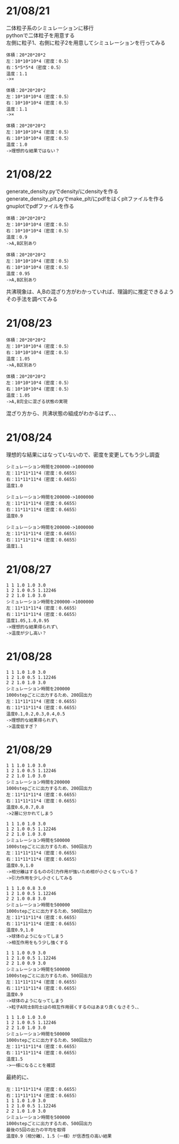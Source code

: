 # 21/08/21
二体粒子系のシミュレーションに移行\
pythonで二体粒子を用意する\
左側に粒子1、右側に粒子2を用意してシミュレーションを行ってみる

```
体積：20*20*20*2
左：10*10*10*4（密度：0.5）
右：5*5*5*4（密度：0.5）
温度：1.1
->×
```

```
体積：20*20*20*2
左：10*10*10*4（密度：0.5）
右：10*10*10*4（密度：0.5）
温度：1.1
->×
```

```
体積：20*20*20*2
左：10*10*10*4（密度：0.5）
右：10*10*10*4（密度：0.5）
温度：1.0
->理想的な結果ではない？
```

# 21/08/22

generate_density.pyでdensity/にdensityを作る\
generate_density_plt.pyでmake_plt/にpdfをはくpltファイルを作る\
gnuplotでpdfファイルを作る

```
体積：20*20*20*2
左：10*10*10*4（密度：0.5）
右：10*10*10*4（密度：0.5）
温度：0.9
->A,B区別あり
```

```
体積：20*20*20*2
左：10*10*10*4（密度：0.5）
右：10*10*10*4（密度：0.5）
温度：0.95
->A,B区別あり
```

共沸現象は、A,Bの混ざり方がわかっていれば、理論的に推定できるよう\
その手法を調べてみる

# 21/08/23
```
体積：20*20*20*2
左：10*10*10*4（密度：0.5）
右：10*10*10*4（密度：0.5）
温度：1.05
->A,B区別あり
```

```
体積：20*20*20*2
左：10*10*10*4（密度：0.5）
右：10*10*10*4（密度：0.5）
温度：1.05
->A,B完全に混ざる状態の実現
```

混ざり方から、共沸状態の組成がわかるはず、、、

# 21/08/24
理想的な結果にはなっていないので、密度を変更してもう少し調査

```
シミュレーション時間を200000->1000000
左：11*11*11*4（密度：0.6655）
右：11*11*11*4（密度：0.6655）
温度1.0
```

```
シミュレーション時間を200000->1000000
左：11*11*11*4（密度：0.6655）
右：11*11*11*4（密度：0.6655）
温度0.9
```

```
シミュレーション時間を200000->1000000
左：11*11*11*4（密度：0.6655）
右：11*11*11*4（密度：0.6655）
温度1.1
```

# 21/08/27
```粒子AB間のカットオフ距離変更
1 1 1.0 1.0 3.0
1 2 1.0 0.5 1.12246
2 2 1.0 1.0 3.0
シミュレーション時間を200000->1000000
左：11*11*11*4（密度：0.6655）
右：11*11*11*4（密度：0.6655）
温度1.05,1.0,0.95
->理想的な結果得られず\
->温度が少し高い？
```

# 21/08/28
```
1 1 1.0 1.0 3.0
1 2 1.0 0.5 1.12246
2 2 1.0 1.0 3.0
シミュレーション時間を200000
1000stepごとに出力するため、200回出力
左：11*11*11*4（密度：0.6655）
右：11*11*11*4（密度：0.6655）
温度0.1,0.2,0.3,0.4,0.5
->理想的な結果得られず\
->温度低すぎ？
```

# 21/08/29
```
1 1 1.0 1.0 3.0
1 2 1.0 0.5 1.12246
2 2 1.0 1.0 3.0
シミュレーション時間を200000
1000stepごとに出力するため、200回出力
左：11*11*11*4（密度：0.6655）
右：11*11*11*4（密度：0.6655）
温度0.6,0.7,0.8
->2層に分かれてしまう
```

```中々良い結果に
1 1 1.0 1.0 3.0
1 2 1.0 0.5 1.12246
2 2 1.0 1.0 3.0
シミュレーション時間を500000
1000stepごとに出力するため、500回出力
左：11*11*11*4（密度：0.6655）
右：11*11*11*4（密度：0.6655）
温度0.9,1.0
->相分離はするものの引力作用が強いため相が小さくなっている？
->引力作用を少し小さくしてみる
```

```
1 1 1.0 0.8 3.0
1 2 1.0 0.5 1.12246
2 2 1.0 0.8 3.0
シミュレーション時間を500000
1000stepごとに出力するため、500回出力
左：11*11*11*4（密度：0.6655）
右：11*11*11*4（密度：0.6655）
温度0.9,1.0
->球体のようになってしまう
->相互作用をもう少し強くする
```

```
1 1 1.0 0.9 3.0
1 2 1.0 0.5 1.12246
2 2 1.0 0.9 3.0
シミュレーション時間を500000
1000stepごとに出力するため、500回出力
左：11*11*11*4（密度：0.6655）
右：11*11*11*4（密度：0.6655）
温度0.9
->球体のようになってしまう
->粒子A同士B同士はの相互作用弱くするのはあまり良くなさそう、、
```

```温度を上げて、一様になるか？
1 1 1.0 1.0 3.0
1 2 1.0 0.5 1.12246
2 2 1.0 1.0 3.0
シミュレーション時間を500000
1000stepごとに出力するため、500回出力
左：11*11*11*4（密度：0.6655）
右：11*11*11*4（密度：0.6655）
温度1.5
->一様になることを確認
```

最終的に、
```
左：11*11*11*4（密度：0.6655）
右：11*11*11*4（密度：0.6655）
1 1 1.0 1.0 3.0
1 2 1.0 0.5 1.12246
2 2 1.0 1.0 3.0
シミュレーション時間を500000
1000stepごとに出力するため、500回出力
最後の5回の出力の平均を取得
温度0.9（相分離）、1.5（一様）が信憑性の高い結果
```
